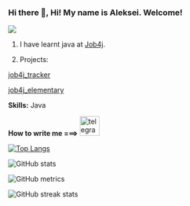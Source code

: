 ### Hi there 👋, Hi! My name is Aleksei. Welcome!
![](https://github.com/aleksLiss)
1. I have learnt java at [Job4j](https://job4j.ru).

2. Projects:

[job4j_tracker](https://github.com/aleksLiss/job4j_tracker)

[job4j_elementary](https://github.com/aleksLiss/job4j_elementary)
  
   
**Skills:** Java

**How to write me ===>** [<img src='https://cdn.jsdelivr.net/npm/simple-icons@3.0.1/icons/telegram.svg' alt='telegram' height='40'>](https://t.me/lex_usys)  

[![Top Langs](https://github-readme-stats.vercel.app/api/top-langs/?username=aleksLiss)](https://github.com/anuraghazra/github-readme-stats)

![GitHub stats](https://github-readme-stats.vercel.app/api?username=aleksLiss&show_icons=true)  

![GitHub metrics](https://metrics.lecoq.io/aleksLiss)  

![GitHub streak stats](https://streak-stats.demolab.com/?user=aleksLiss)  

